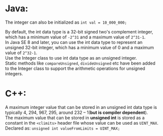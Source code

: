 Java:
====================================================

The integer can also be initialized as ```int val = 10_000_000;```

By default, the int data type is a 32-bit signed two's complement integer, which has a minimum value of ```-2^31``` and a maximum value of ```2^31-1```. <br>
In Java SE 8 and later, you can use the int data type to represent an unsigned 32-bit integer, which has a minimum value of 0 and a maximum value of ```2^32-1```. <br>
Use the Integer class to use int data type as an unsigned integer. <br>
Static methods like ```compareUnsigned```, ```divideUnsigned``` etc have been added to the Integer class to support the arithmetic operations for unsigned integers.

C++:
====================================================

A maximum integer value that can be stored in an unsigned int data type is typically 4, 294, 967, 295, around 232 – 1(**but is compiler dependent**). <br>
The maximum value that can be stored in **unsigned int** is stored as a constant in the ```<climits>``` header file whose value can be used as ```UINT_MAX```. <br>
Declared as: ```unsigned int valueFromLimits = UINT_MAX;```